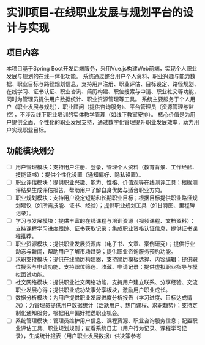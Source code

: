# 实训项目-在线职业发展与规划平台的设计与实现
## 项目内容
本项目基于Spring Boot开发后端服务，采用Vue.js构建Web前端，实现个人职业发展与规划的在线一体化功能。
系统通过整合用户个人资料、职业兴趣与能力数据、职业目标与路径规划信息，支持用户注册、职业评估、目标设定、路径规划、在线学习、证书认证、职业咨询、简历构建、职位搜索与申请、职业社交等功能，同时为管理员提供用户数据统计、职业资源管理等工具。
系统主要服务于个人用户（职业发展与规划）、职业顾问（提供咨询服务）、平台管理员（资源管理与监控），不涉及线下职业培训的实体教学管理（如线下教室安排）。
核心价值是为用户提供全面、个性化的职业发展支持，通过数字化管理提升职业发展效率，助力用户实现职业目标。

## 功能模块划分
- [ ] 用户管理模块：支持用户注册、登录，管理个人资料（教育背景、工作经验、技能证书）；提供个性化设置（通知偏好、隐私设置）。
- [ ] 职业评估模块：提供职业兴趣、能力、性格、价值观等在线测评工具；根据测评结果生成评估报告，帮助用户了解自身优势与适合职业方向。
- [ ] 职业规划模块：支持用户设定短期和长期职业目标；根据目标提供职业路径规划建议（如所需技能、证书、经验）；提供职业规划工具（如甘特图、里程碑记录）。
- [ ] 学习与发展模块：提供丰富的在线课程与培训资源（视频课程、文档资料）；支持课程学习进度跟踪、证书获取记录；集成职业资格认证信息，提供证书课程推荐。
- [ ] 职业资源模块：提供职业发展资源库（电子书、文章、案例研究）；提供行业动态与新闻，帮助用户了解市场趋势；提供职业咨询服务预约功能。
- [ ] 求职支持模块：提供在线简历构建器，支持简历模板选择、内容编辑；提供职位搜索与申请功能，支持职位筛选、收藏、申请记录；提供虚拟职业指导与模拟面试功能。
- [ ] 社交网络模块：提供职业社交网络功能，支持用户建立联系、分享经验、交流职业发展心得；提供职业成功故事分享板块，激励用户职业成长。
- [ ] 数据分析模块：为用户提供职业发展进度分析报告（学习进度、目标达成情况）；为管理员提供用户数据统计（活跃用户、热门课程、求职趋势）；支持定制化通知服务，根据用户偏好推送职业机会。
- [ ] 系统管理模块：管理员维护用户信息、课程资源、职业咨询服务信息；配置职业评估工具、职业规划规则；查看系统日志（用户行为记录、课程学习记录），生成统计报表（用户职业发展数据）供决策参考
